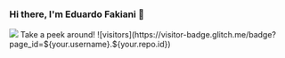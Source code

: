 ### Hi there, I'm Eduardo Fakiani 👻
<img src="./node_modules/super-tiny-icons/images/svg/github.svg" />
Take a peek around! ![visitors](https://visitor-badge.glitch.me/badge?page_id=${your.username}.${your.repo.id})

<!--
**EduFaks/EduFaks** is a ✨ _special_ ✨ repository because its `README.md` (this file) appears on your GitHub profile.

Here are some ideas to get you started:

- 🔭 I’m currently working on ...
- 🌱 I’m currently learning ...
- 👯 I’m looking to collaborate on ...
- 🤔 I’m looking for help with ...
- 💬 Ask me about ...
- 📫 How to reach me: ...
- 😄 Pronouns: ...
- ⚡ Fun fact: ...
-->
